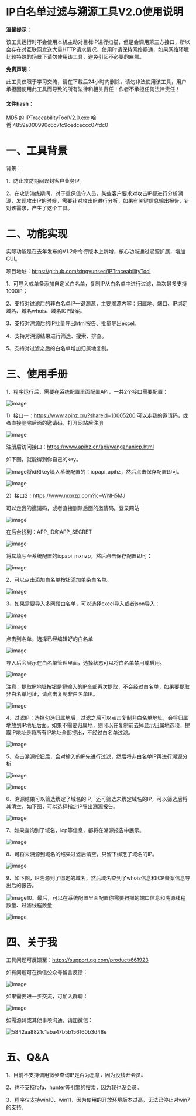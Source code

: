 # IP白名单过滤与溯源工具V2.0使用说明

**温馨提示：**

该工具运行时不会使用本机主动对目标IP进行扫描，但是会调用第三方接口，所以会存在对互联网发送大量HTTP请求情况，使用时请保持网络畅通，如果网络环境比较特殊的场景下请勿使用该工具，避免引起不必要的麻烦。

**免责声明：**

此工具仅限于学习交流，请在下载后24小时内删除，请勿非法使用该工具，用户承担因使用此工具而导致的所有法律和相关责任！作者不承担任何法律责任！

#### 文件hash：

MD5 的 IPTraceabilityToolV2.0.exe 哈希:4859a000990c6c7fc9cedceccc07fdc0  

# 一、工具背景

背景：

1、防止攻防期间误封客户业务IP。

2、在攻防演练期间，对于重保值守人员，某些客户要求对攻击IP都进行分析溯源，发现攻击IP的时候，需要针对攻击IP进行分析，如果有关键信息输出报告，针对该需求，产生了这个工具。

# 二、功能实现

实际功能是在去年发布的V1.2命令行版本上新增，核心功能通过溯源扩展，增加GUI。

项目地址：https://github.com/xingyunsec/IPTraceabilityTool

1、可导入或单条添加自定义白名单，复制IP从白名单中进行过滤，单次最多支持1000IP；

2、支持对过滤后的非白名单IP一键溯源，主要溯源内容：归属地、端口、IP绑定域名、域名whois、域名ICP备案。

3、支持对溯源后的IP批量导出html报告、批量导出excel。

4、支持对溯源结果进行筛选、搜索、排查。

5、支持对过滤之后的白名单增加归属地复制。

# 三、使用手册

1、程序运行后，需要在系统配置里面配置API，一共2个接口需要配置：

![image](./images/image-20250617162710-22im4li.png)

1）接口一：https://www.apihz.cn/?shareid=10005200
可以走我的邀请码，或者直接删除后面的邀请码，打开网站后注册

![image](./images/image-20250617163253-0zovhmh.png)

注册后访问接口：https://www.apihz.cn/api/wangzhanicp.html

如下图，就能得到你自己的key。

![image](./images/image-20250617163128-4v6yvdd.png)将id和key填入系统配置的：icpapi_apihz，然后点击保存配置即可。

![image](./images/image-20250617163501-46bj4xe.png)

2）接口2：https://www.mxnzp.com?ic=WNH5MJ

可以走我的邀请码，或者直接删除后面的邀请码。登录网站：

![image](./images/image-20250617163613-6rdtoct.png)

在后台找到：APP_ID和APP_SECRET

![image](./images/image-20250617163729-b6yz0js.png)

将其填写至系统配置的icpapi_mxnzp，然后点击保存配置即可：

![image](./images/image-20250617163833-xnpodcw.png)

2、可以点击添加白名单按钮添加单条白名单。

![image](./images/image-20250617163931-78yqhue.png)

3、如果需要导入多网段白名单，可以选择excel导入或者json导入：

![image](./images/image-20250617164123-w0s818u.png)

![image](./images/image-20250617164132-gz1e5jh.png)

点击到名单，选择已经编辑好的白名单

![image](./images/image-20250617164152-yu8m8bm.png)

导入后会展示在白名单管理里面，选择状态可以将白名单禁用或启用。

![image](./images/image-20250617164416-blbnvwf.png)

注意：提取IP地址按钮是将输入的IP全部再次提取，不会经过白名单，如果要提取非白名单地址，请点击复制非白名单IP。

![image](./images/image-20250617164525-jo8z5u8.png)

4、过滤IP：选择勾选归属地后，过滤之后可以点击复制非白名单地址，会将归属地放到IP地址后面。如果不需要归属地，则可以在复制前去掉显示归属地选项，提取IP地址是将所有IP地址全部提出，不经过白名单过滤。

![image](./images/image-20250617164752-0ag7a4o.png)

5、点击溯源按钮后，会对输入的IP先进行过滤，然后将非白名单IP再进行溯源分析

![image](./images/image-20250617165017-w2sfkzu.png)

![image](./images/image-20250617165027-z9vveve.png)

6、溯源结果可以筛选绑定了域名的IP，还可筛选未绑定域名的IP，可以筛选后将其清空，如下图，可以选择指定IP导出溯源报告。

![image](./images/image-20250617165214-8tb21zs.png)

7、如果查询到了域名，icp等信息，都将在溯源报告中展示。

![image](./images/image-20250617165315-i8090lg.png)

8、可将未溯源到域名的结果过滤后清空，只留下绑定了域名的IP。

![image](./images/image-20250617165608-29h812c.png)

9、如下图，IP溯源到了绑定的域名，然后域名查到了whois信息和ICP备案信息导出后的报告。

![image](./images/image-20250617165934-5itiyh9.png)10、最后，可以在系统配置里面配置你需要扫描的端口信息和溯源线程数量、过滤线程数量

![image](./images/image-20250617170104-m0kte6v.png)

# 四、关于我

工具问题可反馈至：https://support.qq.com/product/661923

如有问题可在微信公众号留言反馈：

![image](./images/image-20250617193856-3tv5cc9.png)

如果需要进一步交流，可加入群聊：

![image](./images/image-20250617194011-tk1718h.png)

如需源码或其他事项沟通，请加微信：

![5842aa8821c1aba47b5b156160b3d48e](./images/5842aa8821c1aba47b5b156160b3d48e-20250617194038-pks1l9h.jpg)

# 五、Q&A

1、目前不支持调用微步查询IP是否为恶意，因为没钱开会员。

2、也不支持fofa、hunter等引擎的搜索，因为我也没会员。

3、程序仅支持win10、win11，因为使用的开放环境版本过高，无法已停止对win7的支持。
